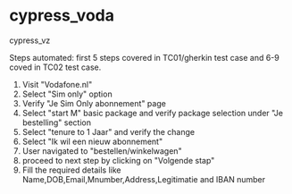# cypress_voda
cypress_vz

Steps automated: first 5 steps covered in TC01/gherkin test case and 6-9 coved in TC02 test case.

1) Visit "Vodafone.nl"
2) Select "Sim only" option
3) Verify "Je Sim Only abonnement" page
4) Select "start M" basic package and verify package selection under "Je bestelling" section
5) Select "tenure to 1 Jaar" and verify the change
6) Select "Ik wil een nieuw abonnement"
7) User navigated to "bestellen/winkelwagen"
8) proceed to next step by clicking on "Volgende stap"
9) Fill the required details like Name,DOB,Email,Mnumber,Address,Legitimatie and IBAN number
